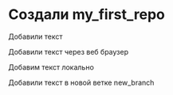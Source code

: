 # Создали my_first_repo

Добавили текст

Добавили текст через веб браузер

Добавим текст локально 

Добавили текст в новой ветке new_branch
